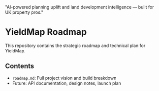 "AI-powered planning uplift and land development intelligence — built for UK property pros."

# YieldMap Roadmap

This repository contains the strategic roadmap and technical plan for YieldMap.

## Contents
- `roadmap.md`: Full project vision and build breakdown
- Future: API documentation, design notes, launch plan
